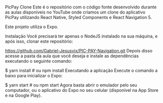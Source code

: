 PicPay Clone
Este é o repositório com o código fonte desenvolvido durante as aulas disponíveis no YouTube onde criamos um clone do aplicativo PicPay utilizando React Native, Styled Components e React Navigation 5.

Este projeto utiliza o Expo.

Instalação
Você precisará ter apenas o NodeJS instalado na sua máquina, e após isso, clonar este repositório:

 https://github.com/Gabriel-Jesusvix/PIC-PAY-Navigation.git
Depois disso acesse a pasta da aula que você deseja e instale as dependências executando o seguinte comando:

  $ yarn install # ou npm install
Executando a aplicação
Execute o comando a baixo para inicializar o Expo:

  $ yarn start # ou npm start
Agora basta abrir o emulador pelo seu computador, ou o aplicativo do Expo no seu celular (disponível na App Store e na Google Play).
